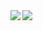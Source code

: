 <a href="https://github.com/anuraghazra/github-readme-stats">
  <img align="left" src="https://github-readme-stats.vercel.app/api?username=ptknktq&count_private=true&theme=solarized-light" />
</a>
<a href="https://github.com/anuraghazra/github-readme-stats">
  <img align="left" src="https://github-readme-stats.vercel.app/api/top-langs/?username=ptknktq&layout=compact&theme=solarized-light" />
</a>
